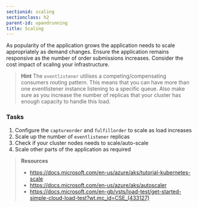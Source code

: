 ```yaml
---
sectionid: scaling
sectionclass: h2
parent-id: upandrunning
title: Scaling
---
```


As popularity of the application grows the application needs to scale appropriately as demand changes.
Ensure the application remains responsive as the number of order submissions increases. Consider the cost impact of scaling your infrastructure.

> **Hint** The `eventlistener` utilises a competing/compensating consumers routing pattern. This means that you can have more than one eventlistener instance listening to a specific queue.
> Also make sure as you increase the number of replicas that your cluster has enough capacity to handle this load.

### Tasks

1. Configure the `captureorder` and `fulfillorder` to scale as load increases
1. Scale up the number of `eventlistener` replicas
1. Check if your cluster nodes needs to scale/auto-scale
1. Scale other parts of the application as required

> **Resources**
> * <https://docs.microsoft.com/en-us/azure/aks/tutorial-kubernetes-scale>
> * <https://docs.microsoft.com/en-us/azure/aks/autoscaler>
> * <https://docs.microsoft.com/en-gb/vsts/load-test/get-started-simple-cloud-load-test?wt.mc_id=CSE_(433127)>